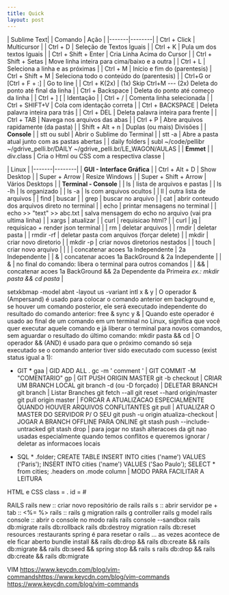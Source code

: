 ```yaml
---
title: Quick
layout: post
---
```

| Sublime Text|
| Comando | Ação |
|-------|--------|
| Ctrl + Click | Multicursor |
| Ctrl + D | Seleção de Textos Iguais |
| Ctrl + K | Pula um dos textos Iguais |
| Ctrl + Shift + Enter | Cria Linha Acima do Cursor |
| Ctrl + Shift + Setas | Move linha inteira para cima/baixo e a outra |
| Ctrl + L | Seleciona a linha e as próximas |
| Ctrl + M | Início e fim do (parentesis)
| Ctrl + Shift + M | Seleciona todo o conteúdo do (parentesis) |
| Ctrl+G or [Ctrl + F + :] |  Go to line |
| Ctrl + K(2x) | (1x) Skip Ctrl+M --- (2x) Deleta do ponto até final da linha |
| Ctrl + Backspace | Deleta do ponto até começo da linha |
| Ctrl + ] [ | Identação |
| Ctrl + / | Comenta linha selecionada |
| Ctrl + SHIFT+V | Cola com identação correta |
| Ctrl + BACKSPACE | Deleta palavra inteira para trás |
| Ctrl + DEL | Deleta palavra inteira para frente |
| Ctrl + TAB | Navega nos arquivos das abas |
| Ctrl + P | Abre arquivos rapidamente (da pasta) |
| Shift + Alt + n | Duplas (ou mais) Divisões |
| **Console** |
| stt ou subl | Abrir o Sublime do Terminal |
| stt -a | Abre a pasta atual junto com as pastas abertas |
| daily folders |   subl ~/code/pellibr  ~/gdrive_pelli.br/DAILY ~/gdrive_pelli.br/LE_WAGON/AULAS |
| **Emmet** |
| div.class | Cria o Html ou CSS com a respectiva classe |


| Linux |
|-------|--------|
| **GUI - Interface Gráfica** |
| Ctrl + Alt + D | Show Desktop |
| Super + Arrow | Resize Windows |
| Super + Shift + Arrow | Vários Desktops |
| **Terminal - Console** |
| ls |  lista de arquivos e pastas |
| ls -lh | ls organizado |
| ls -a | ls com arquivos ocultos |
| ll | outra lista de arquivos |
| find | buscar |
| grep | buscar no arquivo |
| cat | abrir conteudo dos arquivos direto no terminal |
| echo | printar mensagens no terminal |
| echo >> "text" >> abc.txt |  salva mensagem do echo no arquivo (vai pra ultima linha) |
| xargs | atualizar |
| curl |  requisicao html? |
| curl \| jq | requisicao + render json terminal |
| rm | deletar arquivos |
| rmdir |  deletar pasta |
| rmdir -rf |  deletar pasta com arquivos (forçar delete) |
| mkdir |  criar novo diretorio |
| mkdir -p |  criar novos diretorios nestados |
| touch | criar novo arquivo |
| \| | concatenar acoes 1a Independente \| 2a Independente |
| & | concatenar acoes 1a BackGround & 2a Independente |
| & | no final do comando: libera o terminal para outros comandos |
| && | concatenar acoes 1a BackGround && 2a Dependente da Primeira *ex.: mkdir pasta && cd pasta* |


  setxkbmap -model abnt -layout us -variant intl
  x & y                 |  O operador & (Ampersand) é usado para colocar o comando anterior em background e, se houver um comando posterior, ele será executado independente do resultado do comando anterior: free & sync
  y &                   |  Quando este operador é usado ao final de um comando em um terminal no Linux, significa que você quer executar aquele comando e já liberar o terminal para novos comandos, sem aguardar o resultado do último comando:
  mkdir pasta && cd     |  O operador && (AND) é usado para que o próximo comando só seja executado se o comando anterior tiver sido executado com sucesso (exist status igual a 1):

  * GIT *
  gaa                   | GID ADD ALL .
  gc -m ' comment '     | GIT COMMIT -M "COMENTARIO"
  gp                    | GIT PUSH ORIGIN MASTER
  git -b checkout       | CRIAR UM BRANCH LOCAL
  git branch -d (ou -D forçado) | DELETAR BRANCH
  git branch            | Listar Branches
  git fetch --all
    git reset --hard origin/master
    git pull origin master
                        | FORCAR A ATUALIZACAO ESPECIALMENTE
                           QUANDO HOUVER ARQUIVOS CONFLITANTES
  git pull              | ATUALIZAR O MASTER DO SERVIDOR P/ O SEU
  git push -u origin atualiza-checkout  | JOGAR A BRANCH OFFLINE PARA ONLINE
  git stash push --include-untracked
  git stash drop
      | para jogar no stash alteracoes da git nao usadas
         especialmente quando temos conflitos
         e queremos ignorar / deletar as informacoes locais

  * SQL *
  .folder;
  CREATE TABLE
  INSERT INTO cities ('name') VALUES ('Paris');
  INSERT INTO cities ('name') VALUES ('Sao Paulo');
  SELECT * from cities;
  .headers on
  .mode column          | MODO PARA FACILITAR A LEITURA

  HTML e CSS
  class =   .
  id    =   #

  RAILS
  rails new     :: criar novo repositório de rails
  rails s       :: abrir servidor
  pe + tab      :: <%= %>
  rails         ::
  rails g migration
  rails g controller
  rails g model
  rails console :: abrir o console no modo rails
  rails console --sandbox
  rails db:migrate
  rails db:rollback
  rails db:destroy migration
  rails db:reset
  resources :restaurants
  spring é para resetar o rails ... as vezes acontece de ele ficar aberto
  bundle install && rails db:drop && rails db:create && rails db:migrate && rails db:seed && spring stop && rails s
  rails db:drop && rails db:create && rails db:migrate

  VIM
  https://www.keycdn.com/blog/vim-commandshttps://www.keycdn.com/blog/vim-commands
  https://www.keycdn.com/blog/vim-commands
